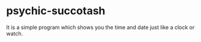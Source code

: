 # psychic-succotash
It is a simple program which shows you the time and date just like a clock or watch.
